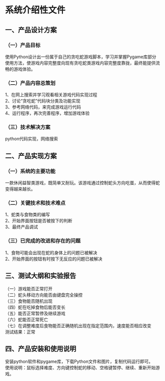 # 系统介绍性文件
## 一、产品设计方案
### （一）产品目标
   使用Python设计出一份属于自己的贪吃蛇游戏脚本，学习并掌握Pygame库部分使用方法，使游戏内容完整度向现有贪吃蛇类游戏内容完整度靠拢，最终能提供流畅的游戏体验。
   
### （二）产品内容总策划
   1、在网上搜索并学习观看相关游戏代码实现过程  
   2、讨论“贪吃蛇”代码块分类及功能实现  
   3、参考网络代码，来完成游戏运行代码  
   4、运行程序，再次完善程序，增加游戏体验

### （三）技术解决方案
   python代码实现，网络搜索
   
## 二、产品实现方案

### （一）系统的主要功能
   一款休闲益智类游戏，既简单又耐玩。该游戏通过控制蛇头方向吃蛋，从而使得蛇变得越来越长。
   
### （二）关键技术和技术难点
   1、蛇类与食物类的编写  
   2、开始界面按钮是否被按下的判断  
   3、最终产品调试

### （三）已完成的改进和存在的问题
   1、食物可能会出现在蛇的身体上的问题已被解决  
   2、开始界面的按钮有时按下无反应的问题已被解决
   
## 三、测试大纲和实验报告
   （一）游戏能否正常打开  
   （二）蛇头移动方向能否由键盘完全操控  
   （三）食物能否随机出现  
   （四）蛇在吃掉食物后能否变长  
   （五）能否正常暂停及继续游戏  
   （六）蛇能否正常死亡  
   （七）在调整难度后食物能否正确随机出现在指定范围内，速度能否相应改变  
   测试结果：正常
   
## 四、产品安装和使用说明
   安装python软件和pygame库，下载Python文件和图片，复制代码运行即可。  
   使用说明：鼠标选择难度、方向键控制蛇的移动、空格键暂停、继续、重新开始游戏。
